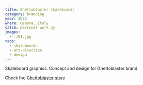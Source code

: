 ```yaml
---
title: Ghettoblaster skateboards
category: branding
year: 2022
where: Genova, Italy
catch: personal work by
images:
  - ./01.jpg
tags:
  - skateboards
  - art-direction
  - design
---
```


Skateboard graphics. Concept and design for Ghettoblaster brand.

Check the [Ghettoblaster store](https://ghettoblasterwear.com/?source=rokma.com)
